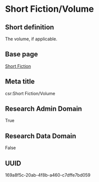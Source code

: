 # Short Fiction/Volume
## Short definition
The volume, if applicable.
## Base page
[Short Fiction](../../Objects/Short%20Fiction.md)
## Meta title
csr:Short Fiction/Volume
## Research Admin Domain
True
## Research Data Domain
False
## UUID
169a8f5c-20ab-4f8b-a460-c7dffe7bd059
